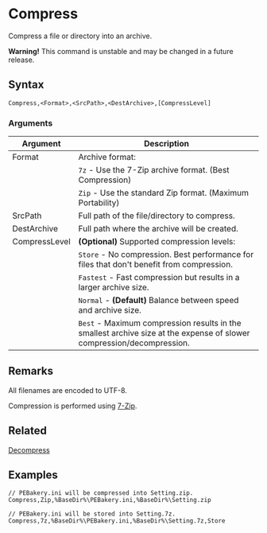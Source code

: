 # Compress

Compress a file or directory into an archive.

**Warning!** This command is unstable and may be changed in a future release.

## Syntax

```pebakery
Compress,<Format>,<SrcPath>,<DestArchive>,[CompressLevel]
```

### Arguments

| Argument | Description |
| --- | --- |
| Format | Archive format: |
|| `7z` - Use the 7-Zip archive format. (Best Compression) |
|| `Zip` - Use the standard Zip format. (Maximum Portability) |
| SrcPath | Full path of the file/directory to compress. |
| DestArchive | Full path where the archive will be created. |
| CompressLevel | **(Optional)** Supported compression levels: |
|| `Store` -  No compression. Best performance for files that don't benefit from compression. |
|| `Fastest` - Fast compression but results in a larger archive size. |
|| `Normal` - **(Default)** Balance between speed and archive size. |
|| `Best` - Maximum compression results in the smallest archive size at the expense of slower compression/decompression. |

## Remarks

All filenames are encoded to UTF-8.

Compression is performed using [7-Zip](https://www.7-Zip.org).

## Related

[Decompress](./Decompress.md)

## Examples

```pebakery
// PEBakery.ini will be compressed into Setting.zip.
Compress,Zip,%BaseDir%\PEBakery.ini,%BaseDir%\Setting.zip
```

```pebakery
// PEBakery.ini will be stored into Setting.7z.
Compress,7z,%BaseDir%\PEBakery.ini,%BaseDir%\Setting.7z,Store
```